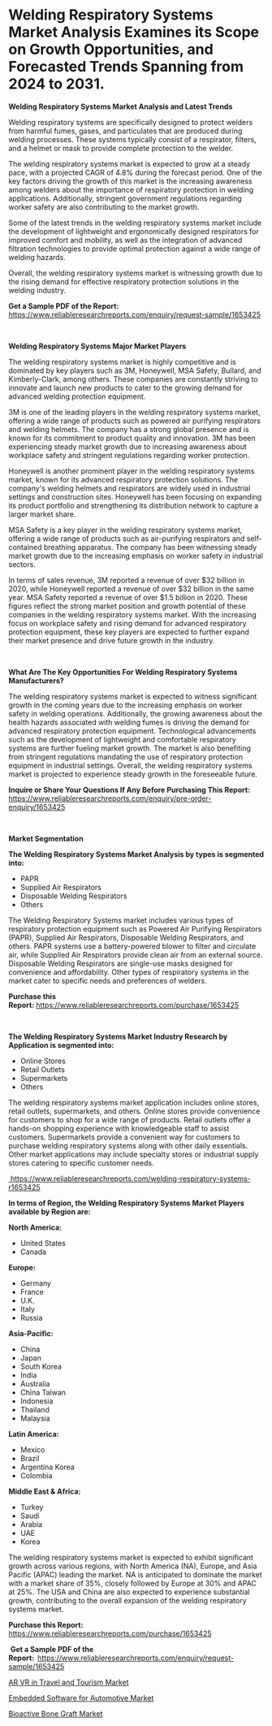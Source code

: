 <p><h1>Welding Respiratory Systems Market Analysis Examines its Scope on Growth Opportunities, and Forecasted Trends Spanning from 2024 to 2031.</h1></p><p><strong>Welding Respiratory Systems Market Analysis and Latest Trends</strong></p>
<p><p>Welding respiratory systems are specifically designed to protect welders from harmful fumes, gases, and particulates that are produced during welding processes. These systems typically consist of a respirator, filters, and a helmet or mask to provide complete protection to the welder.</p><p>The welding respiratory systems market is expected to grow at a steady pace, with a projected CAGR of 4.8% during the forecast period. One of the key factors driving the growth of this market is the increasing awareness among welders about the importance of respiratory protection in welding applications. Additionally, stringent government regulations regarding worker safety are also contributing to the market growth.</p><p>Some of the latest trends in the welding respiratory systems market include the development of lightweight and ergonomically designed respirators for improved comfort and mobility, as well as the integration of advanced filtration technologies to provide optimal protection against a wide range of welding hazards.</p><p>Overall, the welding respiratory systems market is witnessing growth due to the rising demand for effective respiratory protection solutions in the welding industry.</p></p>
<p><strong>Get a Sample PDF of the Report:&nbsp;</strong> <a href="https://www.reliableresearchreports.com/enquiry/request-sample/1653425">https://www.reliableresearchreports.com/enquiry/request-sample/1653425</a></p>
<p>&nbsp;</p>
<p><strong>Welding Respiratory Systems Major Market Players</strong></p>
<p><p>The welding respiratory systems market is highly competitive and is dominated by key players such as 3M, Honeywell, MSA Safety, Bullard, and Kimberly-Clark, among others. These companies are constantly striving to innovate and launch new products to cater to the growing demand for advanced welding protection equipment.</p><p>3M is one of the leading players in the welding respiratory systems market, offering a wide range of products such as powered air purifying respirators and welding helmets. The company has a strong global presence and is known for its commitment to product quality and innovation. 3M has been experiencing steady market growth due to increasing awareness about workplace safety and stringent regulations regarding worker protection.</p><p>Honeywell is another prominent player in the welding respiratory systems market, known for its advanced respiratory protection solutions. The company's welding helmets and respirators are widely used in industrial settings and construction sites. Honeywell has been focusing on expanding its product portfolio and strengthening its distribution network to capture a larger market share.</p><p>MSA Safety is a key player in the welding respiratory systems market, offering a wide range of products such as air-purifying respirators and self-contained breathing apparatus. The company has been witnessing steady market growth due to the increasing emphasis on worker safety in industrial sectors.</p><p>In terms of sales revenue, 3M reported a revenue of over $32 billion in 2020, while Honeywell reported a revenue of over $32 billion in the same year. MSA Safety reported a revenue of over $1.5 billion in 2020. These figures reflect the strong market position and growth potential of these companies in the welding respiratory systems market. With the increasing focus on workplace safety and rising demand for advanced respiratory protection equipment, these key players are expected to further expand their market presence and drive future growth in the industry.</p></p>
<p>&nbsp;</p>
<p><strong>What Are The Key Opportunities For Welding Respiratory Systems Manufacturers?</strong></p>
<p><p>The welding respiratory systems market is expected to witness significant growth in the coming years due to the increasing emphasis on worker safety in welding operations. Additionally, the growing awareness about the health hazards associated with welding fumes is driving the demand for advanced respiratory protection equipment. Technological advancements such as the development of lightweight and comfortable respiratory systems are further fueling market growth. The market is also benefiting from stringent regulations mandating the use of respiratory protection equipment in industrial settings. Overall, the welding respiratory systems market is projected to experience steady growth in the foreseeable future.</p></p>
<p><strong>Inquire or Share Your Questions If Any Before Purchasing This Report:</strong> <a href="https://www.reliableresearchreports.com/enquiry/pre-order-enquiry/1653425">https://www.reliableresearchreports.com/enquiry/pre-order-enquiry/1653425</a></p>
<p>&nbsp;</p>
<p><strong>Market Segmentation</strong></p>
<p><strong>The Welding Respiratory Systems Market Analysis by types is segmented into:</strong></p>
<p><ul><li>PAPR</li><li>Supplied Air Respirators</li><li>Disposable Welding Respirators</li><li>Others</li></ul></p>
<p><p>The Welding Respiratory Systems market includes various types of respiratory protection equipment such as Powered Air Purifying Respirators (PAPR), Supplied Air Respirators, Disposable Welding Respirators, and others. PAPR systems use a battery-powered blower to filter and circulate air, while Supplied Air Respirators provide clean air from an external source. Disposable Welding Respirators are single-use masks designed for convenience and affordability. Other types of respiratory systems in the market cater to specific needs and preferences of welders.</p></p>
<p><strong>Purchase this Report:&nbsp;</strong><a href="https://www.reliableresearchreports.com/purchase/1653425">https://www.reliableresearchreports.com/purchase/1653425</a></p>
<p>&nbsp;</p>
<p><strong>The Welding Respiratory Systems Market Industry Research by Application is segmented into:</strong></p>
<p><ul><li>Online Stores</li><li>Retail Outlets</li><li>Supermarkets</li><li>Others</li></ul></p>
<p><p>The welding respiratory systems market application includes online stores, retail outlets, supermarkets, and others. Online stores provide convenience for customers to shop for a wide range of products. Retail outlets offer a hands-on shopping experience with knowledgeable staff to assist customers. Supermarkets provide a convenient way for customers to purchase welding respiratory systems along with other daily essentials. Other market applications may include specialty stores or industrial supply stores catering to specific customer needs.</p></p>
<p><a href="https://www.reliableresearchreports.com/welding-respiratory-systems-r1653425">&nbsp;https://www.reliableresearchreports.com/welding-respiratory-systems-r1653425</a></p>
<p><strong>In terms of Region, the Welding Respiratory Systems Market Players available by Region are:</strong></p>
<p>
    <p> <strong> North America: </strong>
        <ul>
            <li>United States</li>
            <li>Canada</li>
        </ul>
        </p> 
    <p> <strong> Europe: </strong>
        <ul>
            <li>Germany</li>
            <li>France</li>
            <li>U.K.</li>
            <li>Italy</li>
            <li>Russia</li>
        </ul>
        </p> 
    <p> <strong> Asia-Pacific: </strong>
        <ul>
            <li>China</li>
            <li>Japan</li>
            <li>South Korea</li>
            <li>India</li>
            <li>Australia</li>
            <li>China Taiwan</li>
            <li>Indonesia</li>
            <li>Thailand</li>
            <li>Malaysia</li>
        </ul>
        </p> 
    <p> <strong> Latin America: </strong>
        <ul>
            <li>Mexico</li>
            <li>Brazil</li>
            <li>Argentina Korea</li>
            <li>Colombia</li>
        </ul>
        </p> 
    <p> <strong> Middle East & Africa: </strong>
        <ul>
            <li>Turkey</li>
            <li>Saudi</li>
            <li>Arabia</li>
            <li>UAE</li>
            <li>Korea</li>
        </ul>
    </p>
    </p>
<p><p>The welding respiratory systems market is expected to exhibit significant growth across various regions, with North America (NA), Europe, and Asia Pacific (APAC) leading the market. NA is anticipated to dominate the market with a market share of 35%, closely followed by Europe at 30% and APAC at 25%. The USA and China are also expected to experience substantial growth, contributing to the overall expansion of the welding respiratory systems market.</p></p>
<p><strong>Purchase this Report: </strong><a href="https://www.reliableresearchreports.com/purchase/1653425">https://www.reliableresearchreports.com/purchase/1653425</a></p>
<p>&nbsp;<strong>Get a Sample PDF of the Report:&nbsp;&nbsp;</strong><a href="https://www.reliableresearchreports.com/enquiry/request-sample/1653425">https://www.reliableresearchreports.com/enquiry/request-sample/1653425</a></p>
<p><strong></strong></p>
<p><p><a href="https://www.linkedin.com/pulse/ar-vr-travel-tourism-market-size-trends-complete-industry-d5ovc">AR VR in Travel and Tourism Market</a></p><p><a href="https://www.linkedin.com/pulse/embedded-software-automotive-market-exploring-share-trends-future-yx2pe">Embedded Software for Automotive Market</a></p><p><a href="https://www.linkedin.com/pulse/bioactive-bone-graft-market-furnishes-information-share-trends-ar4oe">Bioactive Bone Graft Market</a></p></p>